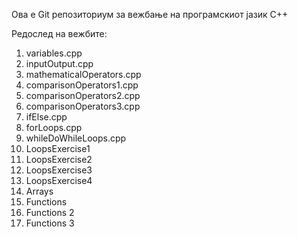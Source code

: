 Ова е Git репозиториум за вежбање на програмскиот јазик C++

Редослед на вежбите:
1. variables.cpp
2. inputOutput.cpp
3. mathematicalOperators.cpp
4. comparisonOperators1.cpp
5. comparisonOperators2.cpp
6. comparisonOperators3.cpp
7. ifElse.cpp
8. forLoops.cpp
9. whileDoWhileLoops.cpp
10. LoopsExercise1
11. LoopsExercise2
12. LoopsExercise3
13. LoopsExercise4
14. Arrays
15. Functions
16. Functions 2
17. Functions 3
